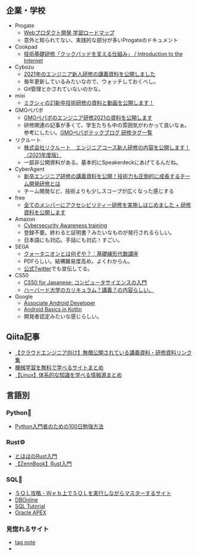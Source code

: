 ## 企業・学校

- Progate
  - [Webプロダクト開発 学習ロードマップ](https://journey.prog-8.com/ja/)
  - 意外と知られてない、実践的な部分が多いProgateのドキュメント
- Cookpad
  - [技術基礎研修「クックパッドを支える仕組み」 / Introduction to the Internet](https://speakerdeck.com/osa/introduction-to-the-internet)
- Cybozu
  - [2021年のエンジニア新人研修の講義資料を公開しました](https://blog.cybozu.io/entry/2021/07/20/100000)
  - 毎年更新しているみたいなので、ウォッチしておくべし。
  - Git管理とかされていないのかな。
- mixi
  - [ミクシィの21新卒技術研修の資料と動画を公開します！](https://mixi-developers.mixi.co.jp/21-technical-training-a0bcdbf9bca0)
- GMOペパボ
  - [GMOペパボのエンジニア研修2021の資料を公開します](https://tech.pepabo.com/2021/09/21/newbie-training-2021/)
  - 研修関連の記事が多くて、学生たちも中の雰囲気がわかって良いなぁ。参考にしたい。[GMOペパボテックブログ 研修タグ一覧](https://tech.pepabo.com/tags/%E7%A0%94%E4%BF%AE/)
- リクルート
  - [株式会社リクルート　エンジニアコース新人研修の内容を公開します！（2021年度版）](https://blog.recruit.co.jp/rtc/2021/08/20/recruit-bootcamp-2021/)
  - 一部非公開資料がある。基本的にSpeakerdeckにあげてるんだね。
- CyberAgent
  - [新卒エンジニア研修の講義資料を公開！技術力も圧倒的に成長するチーム開発研修とは](https://developers.cyberagent.co.jp/blog/archives/30024/)
  - チーム開発など、技術よりも少しスコープが広くなった感じする
- free
  - [全てのメンバーにアクセシビリティー研修を実施しはじめました + 研修資料を公開します](https://developers.freee.co.jp/entry/a11y-training)
- Amazon
  - [Cybersecurity Awareness training](https://learnsecurity.amazon.com/)
  - 登録不要。終わると証明書？みたいなものが発行されるらしい。
  - 日本語にも対応。手話にも対応！すごい。
- SEGA
  - [クォータニオンとは何ぞや？：基礎線形代数講座](https://techblog.sega.jp/entry/2021/06/15/100000)
  - PDFらしい。結構難易度高め。よくわからん。
  - [公式Twitter](https://twitter.com/SEGA_OFFICIAL/status/1404640339302838276)でも宣伝してる。
- CS50
  - [CS50 for Japanese: コンピュータサイエンスの入門](https://cs50.jp/)
  - [ハーバード大学のカリキュラム？講義？の内容らしい。](https://cs50.harvard.edu/summer/2022/)
- Google
  - [Associate Android Developer](https://developers.google.com/certification/associate-android-developer)
  - [Android Basics in Kotlin](https://developer.android.com/courses/android-basics-kotlin/course)
  - 開発者認定みたいな感じらしい。

## Qiita記事

- [【クラウドエンジニア向け】無償公開されている講義資料・研修資料リンク集](https://qiita.com/yoshiyama_hana/items/96dbe0b82ca783c86be0)
- [機械学習を無料で学べるサイトまとめ](https://qiita.com/t_kata/items/68cc165d7fc5a1d51196)
- [【Linux】体系的な知識を学べる情報源まとめ](https://qiita.com/tmiki/items/9691b2f456edf29e609a)

## 言語別

### Python🐍
- [Python入門者のための100日勉強方法](https://miyabikno-jobs.com/pc/python-100-days/)

### Rust⚙
- [とほほのRust入門](https://www.tohoho-web.com/ex/rust.html#reference)
- [【ZennBook】Rust入門](https://zenn.dev/mebiusbox/books/22d4c1ed9b0003)

### SQL🐧
- [ＳＱＬ攻略 - Ｗｅｂ上でＳＱＬを実行しながらマスターするサイト](http://sql.main.jp/)
- [DBOnline](https://www.dbonline.jp/)
- [SQL Tutorial](https://sqlzoo.net/wiki/SQL_Tutorial)
- [Oracle APEX](https://apex.oracle.com/ja/)

### 見惚れるサイト
- [tag note](https://tagnote.net/)
- 
